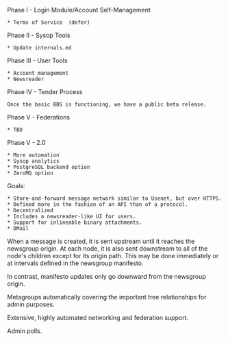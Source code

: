 
Phase I - Login Module/Account Self-Management

    * Terms of Service  (defer)

Phase II - Sysop Tools

    * Update internals.md

Phase III - User Tools

    * Account management
    * Newsreader

Phase IV - Tender Process

    Once the basic BBS is functioning, we have a public beta release.

Phase V - Federations

    * TBD

Phase V - 2.0

    * More automation
    * Sysop analytics
    * PostgreSQL backend option
    * ZeroMQ option


Goals:

    * Store-and-forward message network similar to Usenet, but over HTTPS.
    * Defined more in the fashion of an API than of a protocol.
    * Decentralized
    * Includes a newsreader-like UI for users.
    * Support for inlineable binary attachments.
    * DMail

When a message is created, it is sent upstream until it reaches the newsgroup
origin. At each node, it is also sent downstream to all of the node's children
except for its origin path. This may be done immediately or at intervals defined
in the newsgroup manifesto.

In contrast, manifesto updates only go downward from the newsgroup origin.

Metagroups automatically covering the important tree relationships for admin
purposes.

Extensive, highly automated networking and federation support.

Admin polls.
